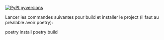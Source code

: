 [![PyPI pyversions](https://img.shields.io/badge/python-2.7-blue?style=flat-square&logo=visual-studio-code)](https://pypi.python.org/pypi/ansicolortags/)

Lancer les commandes suivantes pour build et installer le project (il faut au préalable avoir poetry):

poetry install
poetry build